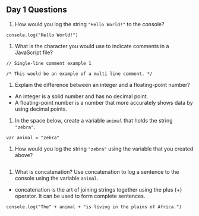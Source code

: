 ## Day 1 Questions

1. How would you log the string `"Hello World!"` to the console?
```
console.log("Hello World!")
```

1. What is the character you would use to indicate comments in a JavaScript file?
```
// Single-line comment example 1

/* This would be an example of a multi line comment. */

```
1. Explain the difference between an integer and a floating-point number?

* An integer is a solid number and has no decimal point.
* A floating-point number is a number that more accurately shows data by using decimal points.


1. In the space below, create a variable `animal` that holds the string `"zebra"`.
```
var animal = "zebra"
```

1. How would you log the string `"zebra"` using the variable that you created above?
```console.log(animal)
```

1. What is concatenation? Use concatenation to log a sentence to the console using the variable `animal`.
* concatenation is the art of joining strings together using the plus (+) operator. It can be used to form complete sentences.
```
console.log("The" + animal + "is living in the plains of Africa.")
```
